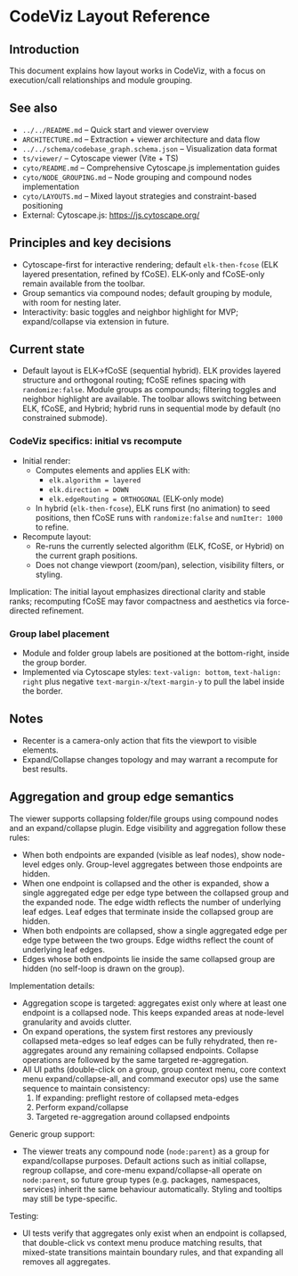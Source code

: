 <!-- Migration note: The viewer uses Cytoscape.js with ELK→fCoSE as the default ("elk-then-fcose") and also supports ELK-only and fCoSE-only. This doc reflects the Cytoscape-first approach. -->
# CodeViz Layout Reference

## Introduction
This document explains how layout works in CodeViz, with a focus on execution/call relationships and module grouping.

## See also
- `../../README.md` – Quick start and viewer overview
- `ARCHITECTURE.md` – Extraction + viewer architecture and data flow
- `../../schema/codebase_graph.schema.json` – Visualization data format
- `ts/viewer/` – Cytoscape viewer (Vite + TS)
- `cyto/README.md` – Comprehensive Cytoscape.js implementation guides
- `cyto/NODE_GROUPING.md` – Node grouping and compound nodes implementation
- `cyto/LAYOUTS.md` – Mixed layout strategies and constraint-based positioning
- External: Cytoscape.js: https://js.cytoscape.org/

## Principles and key decisions
- Cytoscape-first for interactive rendering; default `elk-then-fcose` (ELK layered presentation, refined by fCoSE). ELK-only and fCoSE-only remain available from the toolbar.
- Group semantics via compound nodes; default grouping by module, with room for nesting later.
- Interactivity: basic toggles and neighbor highlight for MVP; expand/collapse via extension in future.

## Current state
- Default layout is ELK→fCoSE (sequential hybrid). ELK provides layered structure and orthogonal routing; fCoSE refines spacing with `randomize:false`. Module groups as compounds; filtering toggles and neighbor highlight are available. The toolbar allows switching between ELK, fCoSE, and Hybrid; hybrid runs in sequential mode by default (no constrained submode).

### CodeViz specifics: initial vs recompute

- Initial render:
  - Computes elements and applies ELK with:
    - `elk.algorithm = layered`
    - `elk.direction = DOWN`
    - `elk.edgeRouting = ORTHOGONAL` (ELK-only mode)
  - In hybrid (`elk-then-fcose`), ELK runs first (no animation) to seed positions, then fCoSE runs with `randomize:false` and `numIter: 1000` to refine.
- Recompute layout:
  - Re-runs the currently selected algorithm (ELK, fCoSE, or Hybrid) on the current graph positions.
  - Does not change viewport (zoom/pan), selection, visibility filters, or styling.

Implication: The initial layout emphasizes directional clarity and stable ranks; recomputing fCoSE may favor compactness and aesthetics via force-directed refinement.

### Group label placement

- Module and folder group labels are positioned at the bottom-right, inside the group border.
- Implemented via Cytoscape styles: `text-valign: bottom`, `text-halign: right` plus negative `text-margin-x`/`text-margin-y` to pull the label inside the border.

## Notes
- Recenter is a camera-only action that fits the viewport to visible elements.
- Expand/Collapse changes topology and may warrant a recompute for best results.

## Aggregation and group edge semantics

The viewer supports collapsing folder/file groups using compound nodes and an expand/collapse plugin. Edge visibility and aggregation follow these rules:

- When both endpoints are expanded (visible as leaf nodes), show node-level edges only. Group-level aggregates between those endpoints are hidden.
- When one endpoint is collapsed and the other is expanded, show a single aggregated edge per edge type between the collapsed group and the expanded node. The edge width reflects the number of underlying leaf edges. Leaf edges that terminate inside the collapsed group are hidden.
- When both endpoints are collapsed, show a single aggregated edge per edge type between the two groups. Edge widths reflect the count of underlying leaf edges.
- Edges whose both endpoints lie inside the same collapsed group are hidden (no self-loop is drawn on the group).

Implementation details:

- Aggregation scope is targeted: aggregates exist only where at least one endpoint is a collapsed node. This keeps expanded areas at node-level granularity and avoids clutter.
- On expand operations, the system first restores any previously collapsed meta-edges so leaf edges can be fully rehydrated, then re-aggregates around any remaining collapsed endpoints. Collapse operations are followed by the same targeted re-aggregation.
- All UI paths (double-click on a group, group context menu, core context menu expand/collapse-all, and command executor ops) use the same sequence to maintain consistency:
  1) If expanding: preflight restore of collapsed meta-edges
  2) Perform expand/collapse
  3) Targeted re-aggregation around collapsed endpoints

Generic group support:

- The viewer treats any compound node (`node:parent`) as a group for expand/collapse purposes. Default actions such as initial collapse, regroup collapse, and core-menu expand/collapse-all operate on `node:parent`, so future group types (e.g. packages, namespaces, services) inherit the same behaviour automatically. Styling and tooltips may still be type-specific.

Testing:

- UI tests verify that aggregates only exist when an endpoint is collapsed, that double-click vs context menu produce matching results, that mixed-state transitions maintain boundary rules, and that expanding all removes all aggregates.
